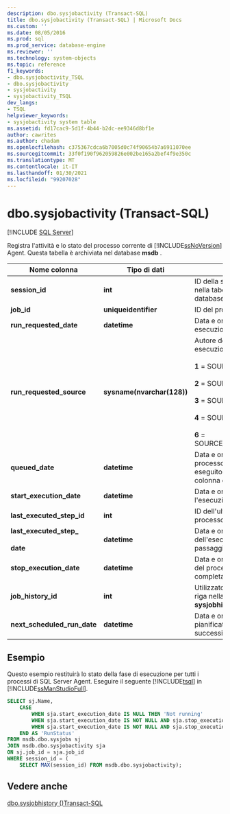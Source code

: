 ```yaml
---
description: dbo.sysjobactivity (Transact-SQL)
title: dbo.sysjobactivity (Transact-SQL) | Microsoft Docs
ms.custom: ''
ms.date: 08/05/2016
ms.prod: sql
ms.prod_service: database-engine
ms.reviewer: ''
ms.technology: system-objects
ms.topic: reference
f1_keywords:
- dbo.sysjobactivity_TSQL
- dbo.sysjobactivity
- sysjobactivity
- sysjobactivity_TSQL
dev_langs:
- TSQL
helpviewer_keywords:
- sysjobactivity system table
ms.assetid: fd17cac9-5d1f-4b44-b2dc-ee9346d8bf1e
author: cawrites
ms.author: chadam
ms.openlocfilehash: c375367cdca6b7005d0c74f90654b7a6911070ee
ms.sourcegitcommit: 33f0f190f962059826e002be165a2bef4f9e350c
ms.translationtype: MT
ms.contentlocale: it-IT
ms.lasthandoff: 01/30/2021
ms.locfileid: "99207028"
---
```

# <a name="dbosysjobactivity-transact-sql"></a>dbo.sysjobactivity (Transact-SQL)
[!INCLUDE [SQL Server](../../includes/applies-to-version/sqlserver.md)]

  Registra l'attività e lo stato del processo corrente di [!INCLUDE[ssNoVersion](../../includes/ssnoversion-md.md)] Agent.  Questa tabella è archiviata nel database **msdb** .
  
|Nome colonna|Tipo di dati|Descrizione|  
|-----------------|---------------|-----------------|  
|**session_id**|**int**|ID della sessione archiviata nella tabella **syssessions** del database **msdb** .|  
|**job_id**|**uniqueidentifier**|ID del processo.|  
|**run_requested_date**|**datetime**|Data e ora della richiesta di esecuzione del processo.|  
|**run_requested_source**|**sysname(nvarchar(128))**|Autore della richiesta di esecuzione del processo.<br /><br /> **1** = SOURCE_SCHEDULER<br /><br /> **2** = SOURCE_ALERTER<br /><br /> **3** = SOURCE_BOOT<br /><br /> **4** = SOURCE_USER<br /><br /> **6** = SOURCE_ON_IDLE_SCHEDULE|  
|**queued_date**|**datetime**|Data e ora di accodamento del processo. Se il processo viene eseguito direttamente, questa colonna è NULL.|  
|**start_execution_date**|**datetime**|Data e ora in cui è pianificata l'esecuzione del processo.|  
|**last_executed_step_id**|**int**|ID dell'ultimo passaggio del processo eseguito.|  
|**last_executed_step_**<br /><br /> **date**|**datetime**|Data e ora di inizio dell'esecuzione dell'ultimo passaggio del processo.|  
|**stop_execution_date**|**datetime**|Data e ora in cui l'esecuzione del processo è stata completata.|  
|**job_history_id**|**int**|Utilizzato per identificare una riga nella tabella **sysjobhistory** .|  
|**next_scheduled_run_date**|**datetime**|Data e ora in cui è stata pianificata l'esecuzione successiva del processo.|  

## <a name="example"></a>Esempio
Questo esempio restituirà lo stato della fase di esecuzione per tutti i processi di SQL Server Agent.  Eseguire il seguente [!INCLUDE[tsql](../../includes/tsql-md.md)] in [!INCLUDE[ssManStudioFull](../../includes/ssmanstudiofull-md.md)].
```sql
SELECT sj.Name, 
    CASE
        WHEN sja.start_execution_date IS NULL THEN 'Not running'
        WHEN sja.start_execution_date IS NOT NULL AND sja.stop_execution_date IS NULL THEN 'Running'
        WHEN sja.start_execution_date IS NOT NULL AND sja.stop_execution_date IS NOT NULL THEN 'Not running'
    END AS 'RunStatus'
FROM msdb.dbo.sysjobs sj
JOIN msdb.dbo.sysjobactivity sja
ON sj.job_id = sja.job_id
WHERE session_id = (
    SELECT MAX(session_id) FROM msdb.dbo.sysjobactivity); 
```
  
## <a name="see-also"></a>Vedere anche  
 [dbo.sysjobhistory &#40;&#41;Transact-SQL ](../../relational-databases/system-tables/dbo-sysjobhistory-transact-sql.md)  
  
  
